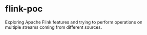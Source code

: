 # flink-poc
Exploring Apache Flink features and trying to perform operations on multiple streams coming from different sources.
